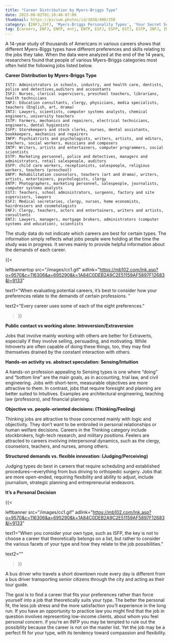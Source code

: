 ```yaml
---
title: "Career Distribution by Myers-Briggs Type"
date: 2023-08-02T01:10:48-07:00
thumbnail: https://picsum.photos/id/1038/400/250
category: [INFJ,ISFJ, 'Myers-Briggs Personality Types', 'Your Secret Self']
tag: [careers, ENFJ, ENFP, entj, ENTP, ESFJ, ESFP, ESTJ, ESTP, INFJ, INFP, intj, INTP, ISFJ, ISFP, ISTJ, ISTP]
---
```


A 14-year study of thousands of Americans in various careers shows that different Myers-Biggs types have different preferences and skills relating to the jobs they take. When the data were analyzed at the end of the 14 years, researchers found that people of various Myers-Briggs categories most often held the following jobs listed below.

**Career Distribution by Myers-Briggs Type**

    ISTJ: Administrators in schools, industry, and health care, dentists, police and detectives,auditors and accountants
    ISFJ: Nurses, clerical supervisors, preschool teachers, librarians, health technicians
    INFJ: Education consultants, clergy, physicians, media specialists, teachers (English, art, drama)
    INTJ: Lawyers, scientists, computer systems analysts, chemical engineers, university teachers
    ISTP: Farmers, mechanics and repairers, electrical technicians, engineers, dental hygienists
    ISFP: Storekeepers and stock clerks, nurses, dental assistants, bookkeepers, mechanics and repairers
    INFP: Psychiatrists and psychologists, writers, artists, and editors, teachers, social workers, musicians and composers
    INTP: Writers, artists and entertainers, computer programmers, social scientists
    ESTP: Marketing personnel, police and detectives, managers and administrators, retail salespeople, auditors
    ESFP: child care workers, receptionists, salespeople, religious workers, teachers (preschool)
    ENFP: Rehabilitation counselors, teachers (art and drama), writers, artists, entertainers, psychologists, clergy
    ENTP: Photographers, marketing personnel, salespeople, journalists, computer systems analysts
    ESTJ: Teachers, school administrators, surgeons, factory and site supervisors, lawyers
    ESFJ: Medical secretaries, clergy, nurses, home economists, hairdressers and cosmetologists
    ENFJ: Clergy, teachers, actors and entertainers, writers and artists, consultants
    ENTJ: Lawyers, managers, mortgage brokers, administrators (computer systems and education), scientists

The study data do not indicate which careers are best for certain types. The information simply reflects what jobs people were holding at the time the study was in progress. It serves mainly to provide helpful information about the demands of each career. 

{{< 

leftbannertop src="/images/cc1.gif" adlink="https://mb102.com/lnk.asp?o=9570&c=116306&a=695290&k=1A84C0DEB2A9C2E51159AF5897F12683&l=9133"  

text1="When evaluating potential careers, it’s best to consider how your preferences relate to the demands of certain professions. " 

text2="Every career uses some of each of the eight preferences."

>}}

**Public contact vs working alone: Introversion/Extraversion**

Jobs that involve mainly working with others are better for Extraverts, especially if they involve selling, persuading, and motivating. While Introverts are often capable of doing these things, too, they may find themselves drained by the constant interaction with others.

**Hands-on activity vs. abstract speculation: Sensing/Intuition**

A hands-on profession  appealing to Sensing types is one where “doing” and “bottom line” are the main goals, as in accounting, trial law, and civil engineering. Jobs with short-term, measurable objectives are more attractive to them. In contrast, jobs that require foresight and planning are better suited to Intuitives. Examples are architectural engineering, teaching law (professors), and financial planning.

**Objective vs. people-oriented decisions: (Thinking/Feeling)**

Thinking jobs are attractive to those concerned mainly with logic and objectivity. They don’t want to be embroiled in personal relationships or human welfare decisions. Careers in the Thinking category include stockbrokers, high-tech research, and military positions. Feelers are attracted to careers involving interpersonal dynamics, such as the clergy, counselors, teachers, and nurses, among others.

**Structured demands vs. flexible innovation: (Judging/Perceiving)**

Judging types do best in careers that require scheduling and established procedures—everything from bus driving to orthopedic surgery. Jobs that are more open-ended, requiring flexibility and ability to adjust, include journalism, strategic planning and entrepreneurial endeavors.

**It’s a Personal Decision**


{{< 

leftbanner src="/images/cc1.gif" adlink="https://mb102.com/lnk.asp?o=9570&c=116306&a=695290&k=1A84C0DEB2A9C2E51159AF5897F12683&l=9133"  

text1="When you consider your own type, such as ISFP, the key is not to choose a career that theoretically belongs on a list, but rather to consider the various facets of your type and how they relate to the job possibilities." 

text2=""

>}}

 A bus driver who travels a short downtown route every day is different from a bus driver transporting senior citizens through the city and acting as their tour guide.

The goal is to find a career that fits your preferences rather than force yourself into a job that theoretically suits your type. The better the personal fit, the less job stress and the more satisfaction you’ll experience in the long run. If you have an opportunity to practice law you might find that the job in question involves representing low-income clients, about whom you feel personal concern. if you’re an INFP you may be tempted to rule out the possibility because the career is not on the master list. Yet the job may be a perfect fit for your type, with its tendency toward compassion and flexibility.

